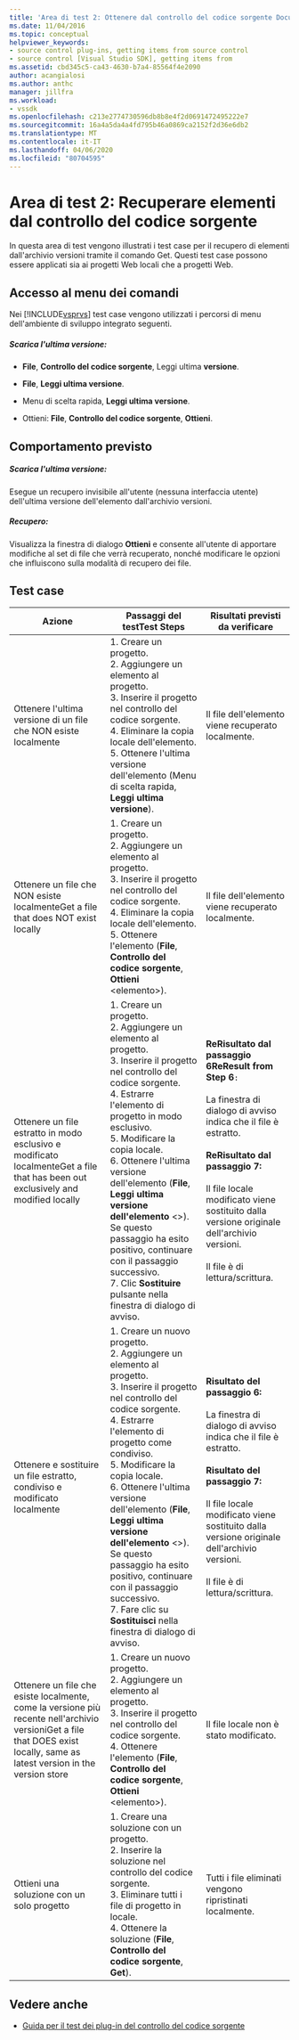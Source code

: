 ```yaml
---
title: 'Area di test 2: Ottenere dal controllo del codice sorgente Documenti Microsoft'
ms.date: 11/04/2016
ms.topic: conceptual
helpviewer_keywords:
- source control plug-ins, getting items from source control
- source control [Visual Studio SDK], getting items from
ms.assetid: cbd345c5-ca43-4630-b7a4-85564f4e2090
author: acangialosi
ms.author: anthc
manager: jillfra
ms.workload:
- vssdk
ms.openlocfilehash: c213e2774730596db8b8e4f2d0691472495222e7
ms.sourcegitcommit: 16a4a5da4a4fd795b46a0869ca2152f2d36e6db2
ms.translationtype: MT
ms.contentlocale: it-IT
ms.lasthandoff: 04/06/2020
ms.locfileid: "80704595"
---
```

# <a name="test-area-2-get-from-source-control"></a>Area di test 2: Recuperare elementi dal controllo del codice sorgente
In questa area di test vengono illustrati i test case per il recupero di elementi dall'archivio versioni tramite il comando Get. Questi test case possono essere applicati sia ai progetti Web locali che a progetti Web.

## <a name="command-menu-access"></a>Accesso al menu dei comandi
 Nei [!INCLUDE[vsprvs](../../code-quality/includes/vsprvs_md.md)] test case vengono utilizzati i percorsi di menu dell'ambiente di sviluppo integrato seguenti.

##### <a name="get-latest-version"></a>Scarica l'ultima versione:

- **File**, **Controllo del codice sorgente**, Leggi ultima **versione**.

- **File**, **Leggi ultima versione**.

- Menu di scelta rapida, **Leggi ultima versione**.

- Ottieni: **File**, **Controllo del codice sorgente**, **Ottieni**.

## <a name="expected-behavior"></a>Comportamento previsto

##### <a name="get-latest-version"></a>Scarica l'ultima versione:
 Esegue un recupero invisibile all'utente (nessuna interfaccia utente) dell'ultima versione dell'elemento dall'archivio versioni.

##### <a name="get"></a>Recupero:
 Visualizza la finestra di dialogo **Ottieni** e consente all'utente di apportare modifiche al set di file che verrà recuperato, nonché modificare le opzioni che influiscono sulla modalità di recupero dei file.

## <a name="test-cases"></a>Test case

|Azione|Passaggi del testTest Steps|Risultati previsti da verificare|
|------------|----------------|--------------------------------|
|Ottenere l'ultima versione di un file che NON esiste localmente|1. Creare un progetto.<br />2. Aggiungere un elemento al progetto.<br />3. Inserire il progetto nel controllo del codice sorgente.<br />4. Eliminare la copia locale dell'elemento.<br />5. Ottenere l'ultima versione dell'elemento (Menu di scelta rapida, **Leggi ultima versione**).|Il file dell'elemento viene recuperato localmente.|
|Ottenere un file che NON esiste localmenteGet a file that does NOT exist locally|1. Creare un progetto.<br />2. Aggiungere un elemento al progetto.<br />3. Inserire il progetto nel controllo del codice sorgente.<br />4. Eliminare la copia locale dell'elemento.<br />5. Ottenere l'elemento (**File**, **Controllo del codice sorgente**, **Ottieni** \<elemento>).|Il file dell'elemento viene recuperato localmente.|
|Ottenere un file estratto in modo esclusivo e modificato localmenteGet a file that has been out exclusively and modified locally|1. Creare un progetto.<br />2. Aggiungere un elemento al progetto.<br />3. Inserire il progetto nel controllo del codice sorgente.<br />4. Estrarre l'elemento di progetto in modo esclusivo.<br />5. Modificare la copia locale.<br />6. Ottenere l'ultima versione dell'elemento (**File**, **Leggi ultima versione dell'elemento** \<>). Se questo passaggio ha esito positivo, continuare con il passaggio successivo.<br />7. Clic **Sostituire** pulsante nella finestra di dialogo di avviso.|**ReRisultato dal passaggio 6ReResult from Step 6**`:`<br /><br /> La finestra di dialogo di avviso indica che il file è estratto.<br /><br /> **ReRisultato dal passaggio 7:**<br /><br /> Il file locale modificato viene sostituito dalla versione originale dell'archivio versioni.<br /><br /> Il file è di lettura/scrittura.|
|Ottenere e sostituire un file estratto, condiviso e modificato localmente|1. Creare un nuovo progetto.<br />2. Aggiungere un elemento al progetto.<br />3. Inserire il progetto nel controllo del codice sorgente.<br />4. Estrarre l'elemento di progetto come condiviso.<br />5. Modificare la copia locale.<br />6. Ottenere l'ultima versione dell'elemento (**File**, **Leggi ultima versione dell'elemento** \<>). Se questo passaggio ha esito positivo, continuare con il passaggio successivo.<br />7. Fare clic su **Sostituisci** nella finestra di dialogo di avviso.|**Risultato del passaggio 6:**<br /><br /> La finestra di dialogo di avviso indica che il file è estratto.<br /><br /> **Risultato del passaggio 7:**<br /><br /> Il file locale modificato viene sostituito dalla versione originale dell'archivio versioni.<br /><br /> Il file è di lettura/scrittura.|
|Ottenere un file che esiste localmente, come la versione più recente nell'archivio versioniGet a file that DOES exist locally, same as latest version in the version store|1. Creare un nuovo progetto.<br />2. Aggiungere un elemento al progetto.<br />3. Inserire il progetto nel controllo del codice sorgente.<br />4. Ottenere l'elemento (**File**, **Controllo del codice sorgente**, **Ottieni** \<elemento>).|Il file locale non è stato modificato.|
|Ottieni una soluzione con un solo progetto|1. Creare una soluzione con un progetto.<br />2. Inserire la soluzione nel controllo del codice sorgente.<br />3. Eliminare tutti i file di progetto in locale.<br />4. Ottenere la soluzione (**File**, **Controllo del codice sorgente**, **Get**).|Tutti i file eliminati vengono ripristinati localmente.|

## <a name="see-also"></a>Vedere anche
- [Guida per il test dei plug-in del controllo del codice sorgente](../../extensibility/internals/test-guide-for-source-control-plug-ins.md)
